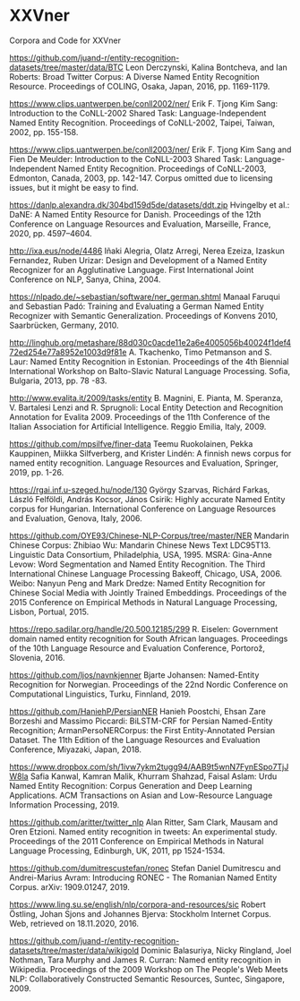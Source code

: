# XXVner
Corpora and Code for XXVner


https://github.com/juand-r/entity-recognition-datasets/tree/master/data/BTC 
Leon Derczynski, Kalina Bontcheva, and Ian Roberts: Broad Twitter Corpus: A Diverse Named Entity Recognition Resource. Proceedings of COLING, Osaka, Japan, 2016, pp. 1169-1179.

https://www.clips.uantwerpen.be/conll2002/ner/ 
Erik F. Tjong Kim Sang: Introduction to the CoNLL-2002 Shared Task: Language-Independent Named Entity Recognition. Proceedings of CoNLL-2002, Taipei, Taiwan, 2002, pp. 155-158.

https://www.clips.uantwerpen.be/conll2003/ner/ 
Erik F. Tjong Kim Sang and Fien De Meulder: Introduction to the CoNLL-2003 Shared Task: Language-Independent Named Entity Recognition. Proceedings of CoNLL-2003, Edmonton, Canada, 2003, pp. 142-147.
Corpus omitted due to licensing issues, but it might be easy to find.

https://danlp.alexandra.dk/304bd159d5de/datasets/ddt.zip
Hvingelby et al.: DaNE: A Named Entity Resource for Danish. Proceedings of the 12th Conference on Language Resources and Evaluation, Marseille, France, 2020, pp. 4597–4604.

http://ixa.eus/node/4486
Iñaki Alegria, Olatz Arregi, Nerea Ezeiza, Izaskun Fernandez, Ruben Urizar: Design and Development of a Named Entity Recognizer for an Agglutinative Language. First International Joint Conference on NLP, Sanya, China, 2004.

https://nlpado.de/~sebastian/software/ner_german.shtml
Manaal Faruqui and Sebastian Padó: Training and Evaluating a German Named Entity Recognizer with Semantic Generalization. Proceedings of Konvens 2010, Saarbrücken, Germany, 2010.

http://linghub.org/metashare/88d030c0acde11e2a6e4005056b40024f1def472ed254e77a8952e1003d9f81e 
A. Tkachenko, Timo Petmanson and S. Laur: Named Entity Recognition in Estonian. Proceedings of the 4th Biennial International Workshop on Balto-Slavic Natural Language Processing. Sofia, Bulgaria, 2013, pp. 78 -83.

http://www.evalita.it/2009/tasks/entity 
B. Magnini, E. Pianta, M. Speranza, V. Bartalesi Lenzi and R. Sprugnoli: Local Entity Detection and Recognition Annotation for Evalita 2009. Proceedings of the 11th Conference of the Italian Association for Artificial Intelligence. Reggio Emilia, Italy, 2009.

https://github.com/mpsilfve/finer-data 
Teemu Ruokolainen, Pekka Kauppinen, Miikka Silfverberg, and Krister Lindén: A finnish news corpus for named entity recognition. Language Resources and Evaluation, Springer, 2019, pp. 1-26.

https://rgai.inf.u-szeged.hu/node/130 
György Szarvas, Richárd Farkas, László Felföldi, András Kocsor, János Csirik: Highly accurate Named Entity corpus for Hungarian. International Conference on Language Resources and Evaluation, Genova, Italy, 2006.

https://github.com/OYE93/Chinese-NLP-Corpus/tree/master/NER
Mandarin Chinese Corpus: Zhibiao Wu: Mandarin Chinese News Text LDC95T13. Linguistic Data Consortium, Philadelphia, USA, 1995.
MSRA: Gina-Anne Levow: Word Segmentation and Named Entity Recognition. The Third International Chinese Language Processing Bakeoff, Chicago, USA, 2006.
Weibo: Nanyun Peng and Mark Dredze: Named Entity Recognition for Chinese Social Media with Jointly Trained Embeddings. Proceedings of the 2015 Conference on Empirical Methods in Natural Language Processing, Lisbon, Portual, 2015.

https://repo.sadilar.org/handle/20.500.12185/299 
R. Eiselen: Government domain named entity recognition for South African languages. Proceedings of the 10th Language Resource and Evaluation Conference, Portorož, Slovenia, 2016.

https://github.com/ljos/navnkjenner
Bjarte Johansen: Named-Entity Recognition for Norwegian. Proceedings of the 22nd Nordic Conference on Computational Linguistics, Turku, Finnland, 2019.

https://github.com/HaniehP/PersianNER 
Hanieh Poostchi, Ehsan Zare Borzeshi and Massimo Piccardi: BiLSTM-CRF for Persian Named-Entity Recognition; ArmanPersoNERCorpus: the First Entity-Annotated Persian Dataset. The 11th Edition of the Language Resources and Evaluation Conference, Miyazaki, Japan, 2018.

https://www.dropbox.com/sh/1ivw7ykm2tugg94/AAB9t5wnN7FynESpo7TjJW8la 
Safia Kanwal, Kamran Malik, Khurram Shahzad, Faisal Aslam: Urdu Named Entity Recognition: Corpus Generation and Deep Learning Applications. ACM Transactions on Asian and Low-Resource Language Information Processing, 2019.

https://github.com/aritter/twitter_nlp 
Alan Ritter, Sam Clark, Mausam and Oren Etzioni. Named entity recognition in tweets: An experimental study. Proceedings of the 2011 Conference on Empirical Methods in Natural Language Processing, Edinburgh, UK, 2011, pp 1524-1534.

https://github.com/dumitrescustefan/ronec 
Stefan Daniel Dumitrescu and Andrei-Marius Avram: Introducing RONEC - The Romanian Named Entity Corpus. arXiv: 1909.01247, 2019.

https://www.ling.su.se/english/nlp/corpora-and-resources/sic 
Robert Östling, Johan Sjons and Johannes Bjerva: Stockholm Internet Corpus. Web, retrieved on 18.11.2020, 2016.

https://github.com/juand-r/entity-recognition-datasets/tree/master/data/wikigold
Dominic Balasuriya, Nicky Ringland, Joel Nothman, Tara Murphy and James R. Curran: Named entity recognition in Wikipedia. Proceedings of the 2009 Workshop on The People's Web Meets NLP: Collaboratively Constructed Semantic Resources, Suntec, Singapore, 2009.
